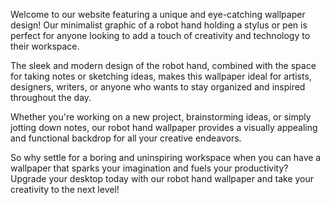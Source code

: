 <!--
Write me content for website with wallpaper "A wallpaper featuring a minimalist graphic of a robot hand holding a stylus or pen, with a space for taking notes or sketching ideas."
-->

<!--font:Poppins.-->

Welcome to our website featuring a unique and eye-catching wallpaper design! Our minimalist graphic of a robot hand holding a stylus or pen is perfect for anyone looking to add a touch of creativity and technology to their workspace.

The sleek and modern design of the robot hand, combined with the space for taking notes or sketching ideas, makes this wallpaper ideal for artists, designers, writers, or anyone who wants to stay organized and inspired throughout the day.

Whether you're working on a new project, brainstorming ideas, or simply jotting down notes, our robot hand wallpaper provides a visually appealing and functional backdrop for all your creative endeavors.

So why settle for a boring and uninspiring workspace when you can have a wallpaper that sparks your imagination and fuels your productivity? Upgrade your desktop today with our robot hand wallpaper and take your creativity to the next level!

